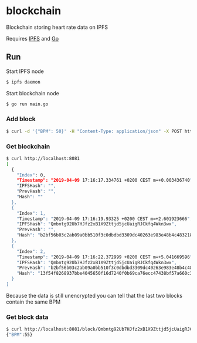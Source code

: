 # blockchain
Blockchain storing heart rate data on IPFS

Requires [IPFS](https://docs.ipfs.io/introduction/install/) and [Go](https://golang.org/doc/install)

## Run
Start IPFS node
```sh
$ ipfs daemon
```

Start blockchain node
```sh
$ go run main.go
```

### Add block
```sh
$ curl -d '{"BPM": 50}' -H "Content-Type: application/json" -X POST http://localhost:8081
```

### Get blockchain
```sh
$ curl http://localhost:8081
[
  {
    "Index": 0,
    "Timestamp": "2019-04-09 17:16:17.334761 +0200 CEST m=+0.003436740",
    "IPFSHash": "",
    "PrevHash": "",
    "Hash": ""
  },
  {
    "Index": 1,
    "Timestamp": "2019-04-09 17:16:19.93325 +0200 CEST m=+2.601923666",
    "IPFSHash": "Qmbntg92Ub7HJfz2xB1X9Zttjd5jcUaigRJCkfq4Wkn3wx",
    "PrevHash": "",
    "Hash": "b2bf56b03c2ab09a0bb510f3c0dbdbd3309dc40263e983e48b4c48321891ca32"
  },
  {
    "Index": 2,
    "Timestamp": "2019-04-09 17:16:22.372999 +0200 CEST m=+5.041669596",
    "IPFSHash": "Qmbntg92Ub7HJfz2xB1X9Zttjd5jcUaigRJCkfq4Wkn3wx",
    "PrevHash": "b2bf56b03c2ab09a0bb510f3c0dbdbd3309dc40263e983e48b4c48321891ca32",
    "Hash": "13f54f8268937bbe4045650f16d7240f0b69ca76ecc47438bf57a660c34fa5f4"
  }
]
```

Because the data is still unencrypted you can tell that the last two blocks contain the same BPM

### Get block data
```sh
$ curl http://localhost:8081/block/Qmbntg92Ub7HJfz2xB1X9Zttjd5jcUaigRJCkfq4Wkn3wx
{"BPM":55}
```
